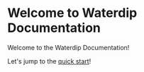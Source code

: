 # **Welcome to Waterdip Documentation**

Welcome to the Waterdip Documentation!

Let's jump to the [quick start](introduction/quick_start.md)!
